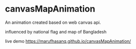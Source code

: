 # canvasMapAnimation
An animation created based on web canvas api.

influenced by national flag and map of Bangladesh

live demo https://marufhasanq.github.io/canvasMapAnimation/
